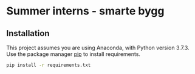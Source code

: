# Summer interns - smarte bygg

## Installation

This project assumes you are using Anaconda, with Python version 3.7.3. Use the package manager [pip](https://pip.pypa.io/en/stable/) to install
requirements.

```bash
pip install -r requirements.txt
```